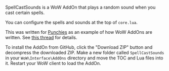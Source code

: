 ﻿SpellCastSounds is a WoW AddOn that plays a random sound when you cast certain spells.

You can configure the spells and sounds at the top of `core.lua`.

This was written for [Punchies](http://us.battle.net/wow/en/character/moon-guard/Punchies/) as an example of how WoW AddOns are written. See [this thread](http://us.battle.net/wow/en/forum/topic/10092379212) for details.

To install the AddOn from GitHub, click the "Download ZIP" button and decompress the downloaded ZIP. Make a new folder called `SpellCastSounds` in your `WoW\Interface\AddOns` directory and move the TOC and Lua files into it. Restart your WoW client to load the AddOn.